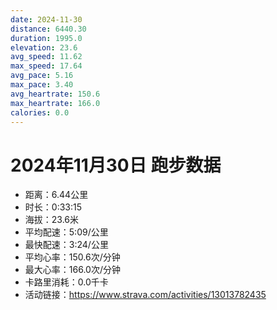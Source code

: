 ```yaml
---
date: 2024-11-30
distance: 6440.30
duration: 1995.0
elevation: 23.6
avg_speed: 11.62
max_speed: 17.64
avg_pace: 5.16
max_pace: 3.40
avg_heartrate: 150.6
max_heartrate: 166.0
calories: 0.0
---
```


# 2024年11月30日 跑步数据

- 距离：6.44公里
- 时长：0:33:15
- 海拔：23.6米
- 平均配速：5:09/公里
- 最快配速：3:24/公里
- 平均心率：150.6次/分钟
- 最大心率：166.0次/分钟
- 卡路里消耗：0.0千卡
- 活动链接：https://www.strava.com/activities/13013782435
